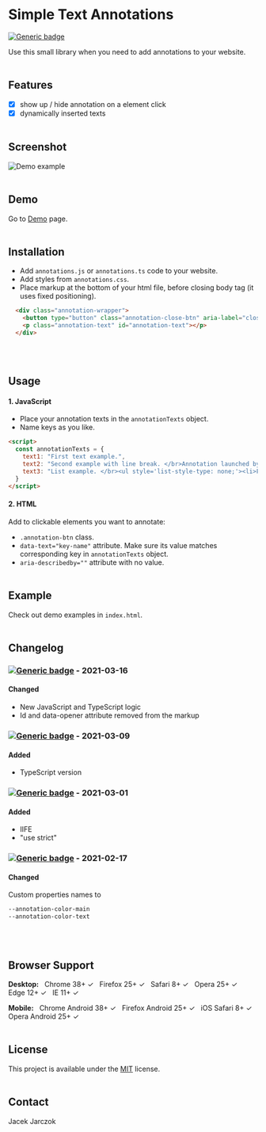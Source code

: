 # Simple Text Annotations
[![Generic badge](https://img.shields.io/badge/Version-2.0.0-green.svg)](https://shields.io/)

Use this small library when you need to add annotations to your website.
<br><br>

## Features
- [x] show up / hide annotation on a element click
- [x] dynamically inserted texts
<br><br>

## Screenshot
![Demo example](https://github.com/k-son/Tooltips/blob/main/annotations.png?raw=true "Demo example")
<br><br>

## Demo
Go to [Demo](https://k-son.github.io/simple-text-annotations/) page.
<br><br>

## Installation
- Add ```annotations.js``` or ```annotations.ts``` code to your website.
- Add styles from ```annotations.css```.
- Place markup at the bottom of your html file, before closing body tag (it uses fixed positioning).
```html
  <div class="annotation-wrapper">
    <button type="button" class="annotation-close-btn" aria-label="close annotation"></button>
    <p class="annotation-text" id="annotation-text"></p>
  </div>
```
<br><br>
## Usage
#### 1. JavaScript
- Place your annotation texts in the ```annotationTexts``` object.
- Name keys as you like.
```html
<script>
  const annotationTexts = {
    text1: "First text example.",
    text2: "Second example with line break. </br>Annotation launched by Button nr 2 and Button nr 3.",
    text3: "List example. </br><ul style='list-style-type: none;'><li>First list item.</li><li>Second list item.</li><li>Third list item.</li>"
  }
</script>
```
#### 2. HTML
Add to clickable elements you want to annotate:
- ```.annotation-btn``` class. 
- ```data-text="key-name"``` attribute. Make sure its value matches corresponding key in ```annotationTexts``` object.
- ```aria-describedby=""``` attribute with no value.
<br><br>

## Example
Check out demo examples in ```index.html```.
<br><br>

## Changelog
### [![Generic badge](https://img.shields.io/badge/Version-2.0.0-green.svg)](https://shields.io/) - 2021-03-16
#### Changed
- New JavaScript and TypeScript logic
- Id and data-opener attribute removed from the markup

### [![Generic badge](https://img.shields.io/badge/Version-1.2.0-green.svg)](https://shields.io/) - 2021-03-09
#### Added
- TypeScript version

### [![Generic badge](https://img.shields.io/badge/Version-1.1.3-green.svg)](https://shields.io/) - 2021-03-01
#### Added
- IIFE
- "use strict"

### [![Generic badge](https://img.shields.io/badge/Version-1.1.2-green.svg)](https://shields.io/) - 2021-02-17
#### Changed
Custom properties names to 
```html
--annotation-color-main
--annotation-color-text
```
<br><br>

## Browser Support
**Desktop:**&nbsp;&nbsp; Chrome 38+ ✓&nbsp;&nbsp; Firefox 25+ ✓&nbsp;&nbsp; Safari 8+ ✓&nbsp;&nbsp;  Opera 25+ ✓&nbsp;&nbsp; Edge 12+ ✓&nbsp;&nbsp; IE 11+ ✓&nbsp;&nbsp;

**Mobile:**&nbsp;&nbsp; Chrome Android 38+ ✓&nbsp;&nbsp; Firefox Android 25+ ✓&nbsp;&nbsp; iOS Safari 8+ ✓&nbsp;&nbsp; Opera Android 25+ ✓&nbsp;&nbsp;
<br><br>

## License
This project is available under the [MIT](https://opensource.org/licenses/mit-license.php) license.
<br><br>

## Contact
 Jacek Jarczok
